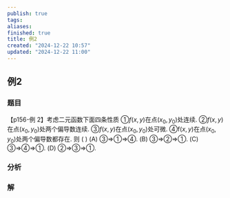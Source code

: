 ```yaml
---
publish: true
tags: 
aliases: 
finished: true
title: 例2
created: "2024-12-22 10:57"
updated: "2024-12-22 11:00"
---
```

## 例2
### 题目
【p156-例 2】考虑二元函数下面四条性质
①$f(x, y)$在点$(x_0,y_0)$处连续.
②$f(x, y)$在点$(x_0,y_0)$处两个偏导数连续.
③$f(x, y)$在点$(x_0,y_0)$处可微.
④$\mathrm{f}(x,y)$在点$(x_0,y_0)$处两个偏导数都存在.
则 ( )
(A) ③$\Rightarrow$①$\Rightarrow$④. 
(B) ③$\Rightarrow$②$\Rightarrow$①.
(C) ③$\Rightarrow$④$\Rightarrow$①. 
(D) ②$\Rightarrow$③$\Rightarrow$①.
### 分析

### 解